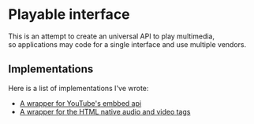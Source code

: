 # Playable interface

This is an attempt to create an universal API to play multimedia,  
so applications may code for a single interface and use multiple vendors.

## Implementations

Here is a list of implementations I've wrote:

- [A wrapper for YouTube's embbed api](https://github.com/adinan-cenci/playable-youtube-wrapper)
- [A wrapper for the HTML native audio and video tags](https://github.com/adinan-cenci/playable-html-wrapper)
